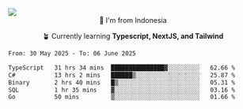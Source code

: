 
<img align = "center" src="https://readme-typing-svg.herokuapp.com?font=Fira+Code&size=25&pause=1000&color=00F713&center=true&vCenter=true&random=false&width=850&height=70&lines=Hi+There+%F0%9F%91%8B%2C+Im+Julian+Caesar;"/>
<br>

<div align = "center">
  📌 I'm from Indonesia
  
  🪴 Currently learning **Typescript, NextJS, and Tailwind**
</div>

<!--START_SECTION:waka-->

```txt
From: 30 May 2025 - To: 06 June 2025

TypeScript   31 hrs 34 mins  ███████████████▓░░░░░░░░░   62.66 %
C#           13 hrs 2 mins   ██████▒░░░░░░░░░░░░░░░░░░   25.87 %
Binary       2 hrs 40 mins   █▒░░░░░░░░░░░░░░░░░░░░░░░   05.31 %
SQL          1 hr 35 mins    ▓░░░░░░░░░░░░░░░░░░░░░░░░   03.16 %
Go           50 mins         ▒░░░░░░░░░░░░░░░░░░░░░░░░   01.66 %
```

<!--END_SECTION:waka-->
